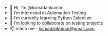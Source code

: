 - 👋 Hi, I’m @ksmadankumar
- 👀 I’m interested in Automation Testing
- 🌱 I’m currently learning Python Selenium
- 💞️ I’m looking to collaborate on testing projects
- 📫 reach me - ksmadankumar@gmail.com



